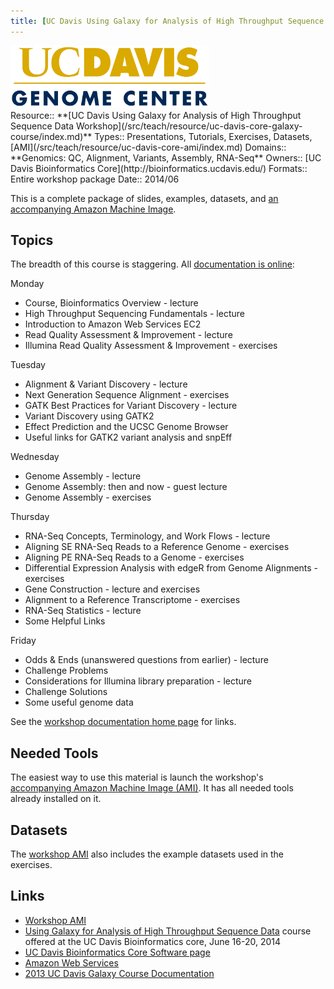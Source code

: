 ```yaml
---
title: [UC Davis Using Galaxy for Analysis of High Throughput Sequence Data Workshop](http://training.bioinformatics.ucdavis.edu/docs/2014/06/june-2014-workshop/)
---
```

<div class='center'>
<a href='http://bioinformatics.ucdavis.edu/'><img src="/src/images/logos/UCDavisGenomeCenter.png" alt="UC Davis Bioinformatics Core" height="100" /></a>
</div>



<div class='deploymentbox'>
 Resource:: **[UC Davis Using Galaxy for Analysis of High Throughput Sequence Data Workshop](/src/teach/resource/uc-davis-core-galaxy-course/index.md)**
 Types:: Presentations, Tutorials, Exercises, Datasets, [AMI](/src/teach/resource/uc-davis-core-ami/index.md)
 Domains:: **Genomics: QC, Alignment, Variants, Assembly, RNA-Seq**
 Owners:: [UC Davis Bioinformatics Core](http://bioinformatics.ucdavis.edu/)
 Formats:: Entire workshop package
 Date:: 2014/06
</div>

This is a complete package of slides, examples, datasets, and [an accompanying Amazon Machine Image](/src/teach/resource/uc-davis-core-ami/index.md).  

## Topics

The breadth of this course is staggering.  All [documentation is online](http://training.bioinformatics.ucdavis.edu/docs/2014/06/june-2014-workshop/):

Monday
* Course, Bioinformatics Overview - lecture
* High Throughput Sequencing Fundamentals - lecture
* Introduction to Amazon Web Services EC2
* Read Quality Assessment & Improvement - lecture
* Illumina Read Quality Assessment & Improvement - exercises

Tuesday
* Alignment & Variant Discovery - lecture
* Next Generation Sequence Alignment - exercises
* GATK Best Practices for Variant Discovery - lecture
* Variant Discovery using GATK2
* Effect Prediction and the UCSC Genome Browser
* Useful links for GATK2 variant analysis and snpEff

Wednesday
* Genome Assembly - lecture
* Genome Assembly: then and now - guest lecture
* Genome Assembly - exercises

Thursday
* RNA-Seq Concepts, Terminology, and Work Flows - lecture
* Aligning SE RNA-Seq Reads to a Reference Genome - exercises
* Aligning PE RNA-Seq Reads to a Genome - exercises
* Differential Expression Analysis with edgeR from Genome Alignments - exercises
* Gene Construction - lecture and exercises
* Alignment to a Reference Transcriptome - exercises
* RNA-Seq Statistics - lecture
* Some Helpful Links

Friday
* Odds & Ends (unanswered questions from earlier) - lecture
* Challenge Problems
* Considerations for Illumina library preparation - lecture
* Challenge Solutions
* Some useful genome data

See the [workshop documentation home page](http://training.bioinformatics.ucdavis.edu/docs/2014/06/june-2014-workshop/) for links.


## Needed Tools

The easiest way to use this material is launch the workshop's [accompanying Amazon Machine Image (AMI)](/src/teach/resource/uc-davis-core-ami/index.md).  It has all needed tools already installed on it.

## Datasets

The [workshop AMI](/src/teach/resource/uc-davis-core-ami/index.md) also includes the example datasets used in the exercises. 

## Links

* [Workshop AMI](/src/teach/resource/uc-davis-core-ami/index.md)
* [Using Galaxy for Analysis of High Throughput Sequence Data](http://training.bioinformatics.ucdavis.edu/2014/02/13/using-galaxy-for-analysis-of-high-throughput-sequence-data-june-16-20-2014/) course offered at the UC Davis Bioinformatics core, June 16-20, 2014
* [UC Davis Bioinformatics Core Software page](http://bioinformatics.ucdavis.edu/software/)
* [Amazon Web Services](http://aws.amazon.com/)
* [2013 UC Davis Galaxy Course Documentation](http://training.bioinformatics.ucdavis.edu/docs/2013/09/short-course-2013/)

